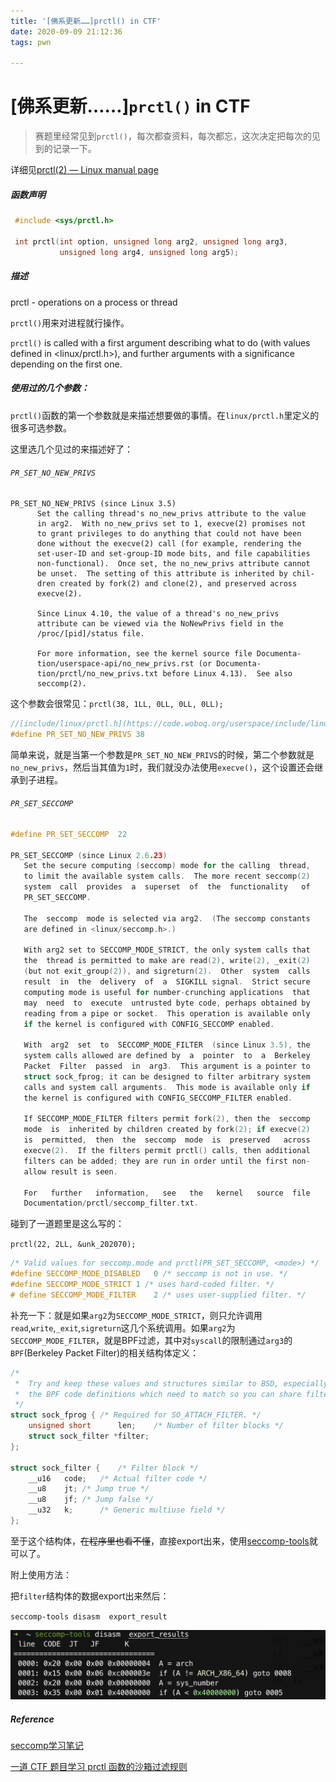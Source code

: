 ```yaml
---
title: '[佛系更新……]prctl() in CTF'
date: 2020-09-09 21:12:36
tags: pwn

---
```


# [佛系更新……]`prctl()` in CTF

> 赛题里经常见到`prctl()`，每次都查资料，每次都忘，这次决定把每次的见到的记录一下。

详细见[prctl(2) — Linux manual page](https://man7.org/linux/man-pages/man2/prctl.2.html)

##### 函数声明

```c
 #include <sys/prctl.h>

 int prctl(int option, unsigned long arg2, unsigned long arg3,
           unsigned long arg4, unsigned long arg5);
```

##### 描述

prctl - operations on a process or thread

`prctl()`用来对进程就行操作。

 `prctl()` is called with a first argument describing what to do (with values defined in <linux/prctl.h>), and further arguments with a   significance depending on the first one.

##### 使用过的几个参数：

`prctl()`函数的第一个参数就是来描述想要做的事情。在`linux/prctl.h`里定义的很多可选参数。

这里选几个见过的来描述好了：

###### `PR_SET_NO_NEW_PRIVS`

```
PR_SET_NO_NEW_PRIVS (since Linux 3.5)
      Set the calling thread's no_new_privs attribute to the value
      in arg2.  With no_new_privs set to 1, execve(2) promises not
      to grant privileges to do anything that could not have been
      done without the execve(2) call (for example, rendering the
      set-user-ID and set-group-ID mode bits, and file capabilities
      non-functional).  Once set, the no_new_privs attribute cannot
      be unset.  The setting of this attribute is inherited by chil‐
      dren created by fork(2) and clone(2), and preserved across
      execve(2).

      Since Linux 4.10, the value of a thread's no_new_privs
      attribute can be viewed via the NoNewPrivs field in the
      /proc/[pid]/status file.

      For more information, see the kernel source file Documenta‐
      tion/userspace-api/no_new_privs.rst (or Documenta‐
      tion/prctl/no_new_privs.txt before Linux 4.13).  See also
      seccomp(2).
```

这个参数会很常见：`prctl(38, 1LL, 0LL, 0LL, 0LL);`

```c
//[include/linux/prctl.h](https://code.woboq.org/userspace/include/linux/prctl.h.html)
#define PR_SET_NO_NEW_PRIVS	38
```

简单来说，就是当第一个参数是`PR_SET_NO_NEW_PRIVS`的时候，第二个参数就是`no_new_privs`，然后当其值为`1`时，我们就没办法使用`execve()`，这个设置还会继承到子进程。

###### `PR_SET_SECCOMP`

```c
#define PR_SET_SECCOMP	22

PR_SET_SECCOMP (since Linux 2.6.23)
   Set the secure computing (seccomp) mode for the calling  thread,
   to limit the available system calls.  The more recent seccomp(2)
   system  call  provides  a  superset  of  the  functionality   of
   PR_SET_SECCOMP.

   The  seccomp  mode is selected via arg2.  (The seccomp constants
   are defined in <linux/seccomp.h>.)

   With arg2 set to SECCOMP_MODE_STRICT, the only system calls that
   the  thread is permitted to make are read(2), write(2), _exit(2)
   (but not exit_group(2)), and sigreturn(2).  Other  system  calls
   result  in  the  delivery  of  a  SIGKILL signal.  Strict secure
   computing mode is useful for number-crunching applications  that
   may  need  to  execute  untrusted byte code, perhaps obtained by
   reading from a pipe or socket.  This operation is available only
   if the kernel is configured with CONFIG_SECCOMP enabled.

   With  arg2  set  to  SECCOMP_MODE_FILTER  (since Linux 3.5), the
   system calls allowed are defined by  a  pointer  to  a  Berkeley
   Packet  Filter  passed  in  arg3.  This argument is a pointer to
   struct sock_fprog; it can be designed to filter arbitrary system
   calls and system call arguments.  This mode is available only if
   the kernel is configured with CONFIG_SECCOMP_FILTER enabled.

   If SECCOMP_MODE_FILTER filters permit fork(2), then the  seccomp
   mode  is  inherited by children created by fork(2); if execve(2)
   is  permitted,  then  the  seccomp  mode  is  preserved   across
   execve(2).  If the filters permit prctl() calls, then additional
   filters can be added; they are run in order until the first non-
   allow result is seen.

   For   further   information,   see   the   kernel   source  file
   Documentation/prctl/seccomp_filter.txt.
```

碰到了一道题里是这么写的：

`prctl(22, 2LL, &unk_202070);`

```c
/* Valid values for seccomp.mode and prctl(PR_SET_SECCOMP, <mode>) */
#define SECCOMP_MODE_DISABLED	0 /* seccomp is not in use. */
#define SECCOMP_MODE_STRICT	1 /* uses hard-coded filter. */
# define SECCOMP_MODE_FILTER	2 /* uses user-supplied filter. */
```

补充一下：就是如果`arg2`为`SECCOMP_MODE_STRICT`，则只允许调用`read`,`write`,`_exit`,`sigreturn`这几个系统调用。如果`arg2`为`SECCOMP_MODE_FILTER`，就是BPF过滤，其中对`syscall`的限制通过`arg3`的`BPF`(Berkeley Packet Filter)的相关结构体定义：

```c
/*
 *	Try and keep these values and structures similar to BSD, especially
 *	the BPF code definitions which need to match so you can share filters
 */
struct sock_fprog {	/* Required for SO_ATTACH_FILTER. */
	unsigned short		len;	/* Number of filter blocks */
	struct sock_filter *filter;
};

struct sock_filter {	/* Filter block */
	__u16	code;   /* Actual filter code */
	__u8	jt;	/* Jump true */
	__u8	jf;	/* Jump false */
	__u32	k;      /* Generic multiuse field */
};
```

至于这个结构体，~~在程序里也看不懂~~，直接export出来，使用[seccomp-tools](https://github.com/david942j/seccomp-tools)就可以了。

附上使用方法：

把`filter`结构体的数据export出来然后：

`seccomp-tools disasm  export_result`

![截屏2020-11-19 下午6.05.13](image/seccomp.png)

##### Reference

[seccomp学习笔记](https://veritas501.space/2018/05/05/seccomp%E5%AD%A6%E4%B9%A0%E7%AC%94%E8%AE%B0/)

[一道 CTF 题目学习 prctl 函数的沙箱过滤规则](https://www.anquanke.com/post/id/186447#h2-7)



